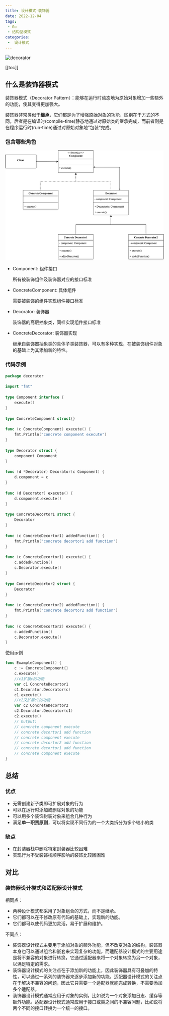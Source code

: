 ```yaml
---
title: 设计模式-装饰器
date: 2022-12-04
tags:
 - Go
 - 结构型模式
categories:
 -  设计模式
---
```


![decorator](https://refactoringguru.cn/images/patterns/content/decorator/decorator-2x.png)

<!-- more -->

[[toc]]

## 什么是装饰器模式

装饰器模式（Decorator Pattern）：能够在运行时动态地为原始对象增加一些额外的功能，使其变得更加强大。

装饰器非常类似于**继承**，它们都是为了增强原始对象的功能，区别在于方式的不同，后者是在编译时(compile-time)静态地通过对原始类的继承完成，而前者则是在程序运行时(run-time)通过对原始对象地”包装“完成。

### 包含哪些角色

![decorator](../images/decorator.png)

- Component: 组件接口
  
  所有被装饰组件及装饰器对应的接口标准

- ConcreteComponent: 具体组件
  
  需要被装饰的组件实现组件接口标准

- Decorator: 装饰器
  
  装饰器的高层抽象类，同样实现组件接口标准

- ConcreteDecorator: 装饰器实现
  
  继承自装饰器抽象类的具体子类装饰器，可以有多种实现，在被装饰组件对象的基础上为其添加新的特性。

### 代码示例

```go
package decorator

import "fmt"

type Component interface {
	execute()
}

type ConcreteComponent struct{}

func (c ConcreteComponent) execute() {
	fmt.Println("concrete component execute")
}

type Decorator struct {
	component Component
}

func (d *Decorator) Decorator(c Component) {
	d.component = c
}

func (d Decorator) execute() {
	d.component.execute()
}

type ConcreteDecortor1 struct {
	Decorator
}

func (c ConcreteDecortor1) addedFunction() {
	fmt.Println("concrete decortor1 add function")
}

func (c ConcreteDecortor1) execute() {
	c.addedFunction()
	c.Decorator.execute()
}

type ConcreteDecortor2 struct {
	Decorator
}

func (c ConcreteDecortor2) addedFunction() {
	fmt.Println("concrete decortor2 add function")
}

func (c ConcreteDecortor2) execute() {
	c.addedFunction()
	c.Decorator.execute()
}
```

使用示例

```go
func ExampleComponent() {
	c := ConcreteComponent{}
	c.execute()
	//c1扩展c的功能
	var c1 ConcreteDecortor1
	c1.Decorator.Decorator(c)
	c1.execute()
	//c2又扩展c1的功能
	var c2 ConcreteDecortor2
	c2.Decorator.Decorator(c1)
	c2.execute()
	// Output:
	// concrete component execute
	// concrete decortor1 add function
	// concrete component execute
	// concrete decortor2 add function
	// concrete decortor1 add function
	// concrete component execute
}
```

## 总结

### 优点

- 无需创建新子类即可扩展对象的行为
- 可以在运行时添加或删除对象的功能
- 可以用多个装饰封装对象来组合几种行为
- 满足**单一职责原则**，可以将实现不同行为的一个大类拆分为多个较小的类

### 缺点

- 在封装器栈中删除特定封装器比较困难
- 实现行为不受装饰栈顺序影响的装饰比较困困难

## 对比

### 装饰器设计模式和适配器设计模式

相同点：

- 两种设计模式都采用了对象组合的方式，而不是继承。
- 它们都可以在不修改原有代码的基础上，实现新的功能。
- 它们都可以使代码更加灵活，易于扩展和维护。

不同点：

- 装饰器设计模式主要用于添加对象的额外功能，但不改变对象的结构，装饰器本身也可以通过组合和嵌套来实现复杂的功能。而适配器设计模式的主要用途是将不兼容的对象进行转换，它通过适配器来将一个对象转换为另一个对象，以满足特定的需求。
- 装饰器设计模式的关注点在于添加新的功能上，因此装饰器具有可叠加的特性，可以通过一系列的装饰器来逐步添加新的功能。适配器设计模式的关注点在于解决不兼容的问题，因此它只需要一个适配器就能完成转换，不需要添加多个适配器。
- 装饰器设计模式通常应用于对象的实例，比如说为一个对象添加日志、缓存等额外功能。适配器设计模式通常应用于接口或类之间的不兼容问题，比如说将两个不同的接口转换为一个统一的接口。
